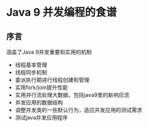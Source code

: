# Java 9 并发编程的食谱

## 序言

涵盖了Java 9并发重要和实用的机制
+   线程基本管理
+   线程同步机制
+   委派执行期进行线程创建和管理
+   实用fork/join提升性能
+   实用并行流处理大数据，包括java9里的新响应流
+   并发应用的数据结构
+   调整并发类的一些默认行为，适应并发应用的测试需求
+   测试java并发应用程序

